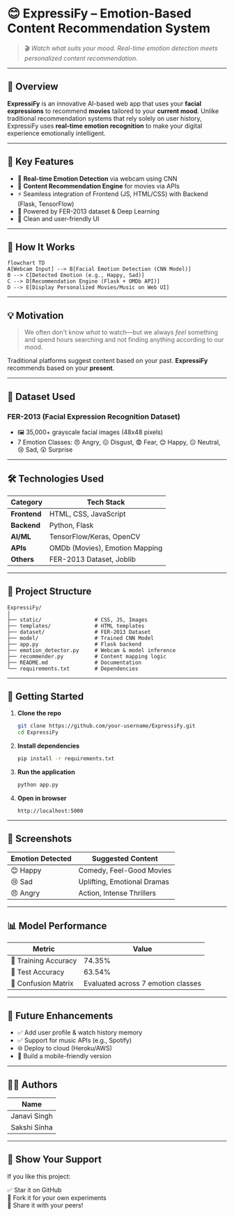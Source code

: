 # 😊 ExpressiFy – Emotion-Based Content Recommendation System

> 🎬 *Watch what suits your mood. Real-time emotion detection meets personalized content recommendation.*

---

## 📌 Overview

**ExpressiFy** is an innovative AI-based web app that uses your **facial expressions** to recommend **movies** tailored to your **current mood**. Unlike traditional recommendation systems that rely solely on user history, ExpressiFy uses **real-time emotion recognition** to make your digital experience emotionally intelligent.

---

## 🎯 Key Features

- 🎥 **Real-time Emotion Detection** via webcam using CNN
- 🎵 **Content Recommendation Engine** for movies via APIs
- ⚡ Seamless integration of Frontend (JS, HTML/CSS) with Backend (Flask, TensorFlow)
- 🧠 Powered by FER-2013 dataset & Deep Learning
- 📱 Clean and user-friendly UI

---

## 🧠 How It Works

```mermaid
flowchart TD
A[Webcam Input] --> B[Facial Emotion Detection (CNN Model)]
B --> C[Detected Emotion (e.g., Happy, Sad)]
C --> D[Recommendation Engine (Flask + OMDb API)]
D --> E[Display Personalized Movies/Music on Web UI]
```

---

## 💡 Motivation

> We often don't know *what* to watch—but we always *feel* something and spend hours searching and not finding anything according to our mood.

Traditional platforms suggest content based on your past. **ExpressiFy** recommends based on your **present**.

---

## 🧪 Dataset Used

### FER-2013 (Facial Expression Recognition Dataset)

- 🖼️ 35,000+ grayscale facial images (48x48 pixels)
- 7 Emotion Classes: 😠 Angry, 😖 Disgust, 😨 Fear, 😊 Happy, 😐 Neutral, 😢 Sad, 😲 Surprise

---

## 🛠️ Technologies Used

| Category | Tech Stack |
|----------|------------|
| **Frontend** | HTML, CSS, JavaScript |
| **Backend** | Python, Flask |
| **AI/ML** | TensorFlow/Keras, OpenCV |
| **APIs** | OMDb (Movies), Emotion Mapping |
| **Others** | FER-2013 Dataset, Joblib |

---

## 📂 Project Structure

```
ExpressiFy/
│   
├── static/                 # CSS, JS, Images
├── templates/              # HTML templates
├── dataset/                # FER-2013 Dataset
├── model/                  # Trained CNN Model
├── app.py                  # Flask backend
├── emotion_detector.py     # Webcam & model inference
├── recommender.py          # Content mapping logic
├── README.md               # Documentation
└── requirements.txt        # Dependencies

```

---

## 🚀 Getting Started

1. **Clone the repo**
   ```bash
   git clone https://github.com/your-username/ExpressiFy.git
   cd ExpressiFy
   ```

2. **Install dependencies**
   ```bash
   pip install -r requirements.txt
   ```

3. **Run the application**
   ```bash
   python app.py
   ```

4. **Open in browser**
   ```
   http://localhost:5000
   ```

---

## 📸 Screenshots

| Emotion Detected | Suggested Content |
|------------------|-------------------|
| 😊 Happy          | Comedy, Feel-Good Movies |
| 😢 Sad            | Uplifting, Emotional Dramas |
| 😠 Angry          | Action, Intense Thrillers |

---

## 📊 Model Performance

| Metric | Value |
|--------|-------|
| 🎯 Training Accuracy | 74.35% |
| 🧪 Test Accuracy     | 63.54% |
| 🧾 Confusion Matrix  | Evaluated across 7 emotion classes |

---

## 🚀 Future Enhancements

- ✅ Add user profile & watch history memory
- ✅ Support for music APIs (e.g., Spotify)
- 🌐 Deploy to cloud (Heroku/AWS)
- 📱 Build a mobile-friendly version

---

## 👩‍💻 Authors

| Name |
|--------------|
| Janavi Singh |
| Sakshi Sinha | 

---

## 🌟 Show Your Support

If you like this project:

✅ Star it on GitHub  
🍴 Fork it for your own experiments  
📢 Share it with your peers!
